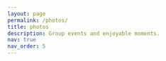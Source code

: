```yaml
---
layout: page
permalink: /photos/
title: photos
description: Group events and enjoyable moments.
nav: true
nav_order: 5
---
```


